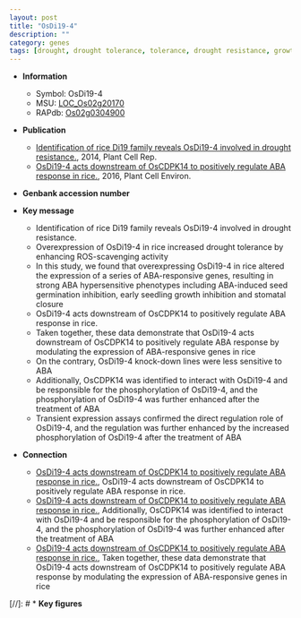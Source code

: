 ```yaml
---
layout: post
title: "OsDi19-4"
description: ""
category: genes
tags: [drought, drought tolerance, tolerance, drought resistance, growth, seedling, seed, seed germination,  ABA , stomatal, ABA]
---
```


* **Information**  
    + Symbol: OsDi19-4  
    + MSU: [LOC_Os02g20170](http://rice.plantbiology.msu.edu/cgi-bin/ORF_infopage.cgi?orf=LOC_Os02g20170)  
    + RAPdb: [Os02g0304900](http://rapdb.dna.affrc.go.jp/viewer/gbrowse_details/irgsp1?name=Os02g0304900)  

* **Publication**  
    + [Identification of rice Di19 family reveals OsDi19-4 involved in drought resistance.](http://www.ncbi.nlm.nih.gov/pubmed?term=Identification+of+rice+Di19+family+reveals+OsDi19-4+involved+in+drought+resistance.%5BTitle%5D), 2014, Plant Cell Rep.
    + [OsDi19-4 acts downstream of OsCDPK14 to positively regulate ABA response in rice.](http://www.ncbi.nlm.nih.gov/pubmed?term=OsDi19-4+acts+downstream+of+OsCDPK14+to+positively+regulate+ABA+response+in+rice.%5BTitle%5D), 2016, Plant Cell Environ.

* **Genbank accession number**  

* **Key message**  
    + Identification of rice Di19 family reveals OsDi19-4 involved in drought resistance.
    + Overexpression of OsDi19-4 in rice increased drought tolerance by enhancing ROS-scavenging activity
    + In this study, we found that overexpressing OsDi19-4 in rice altered the expression of a series of ABA-responsive genes, resulting in strong ABA hypersensitive phenotypes including ABA-induced seed germination inhibition, early seedling growth inhibition and stomatal closure
    + OsDi19-4 acts downstream of OsCDPK14 to positively regulate ABA response in rice.
    + Taken together, these data demonstrate that OsDi19-4 acts downstream of OsCDPK14 to positively regulate ABA response by modulating the expression of ABA-responsive genes in rice
    + On the contrary, OsDi19-4 knock-down lines were less sensitive to ABA
    + Additionally, OsCDPK14 was identified to interact with OsDi19-4 and be responsible for the phosphorylation of OsDi19-4, and the phosphorylation of OsDi19-4 was further enhanced after the treatment of ABA
    + Transient expression assays confirmed the direct regulation role of OsDi19-4, and the regulation was further enhanced by the increased phosphorylation of OsDi19-4 after the treatment of ABA

* **Connection**  
    + [OsDi19-4 acts downstream of OsCDPK14 to positively regulate ABA response in rice.](http://www.ncbi.nlm.nih.gov/pubmed?term=OsDi19-4+acts+downstream+of+OsCDPK14+to+positively+regulate+ABA+response+in+rice.%5BTitle%5D), OsDi19-4 acts downstream of OsCDPK14 to positively regulate ABA response in rice.
    + [OsDi19-4 acts downstream of OsCDPK14 to positively regulate ABA response in rice.](http://www.ncbi.nlm.nih.gov/pubmed?term=OsDi19-4+acts+downstream+of+OsCDPK14+to+positively+regulate+ABA+response+in+rice.%5BTitle%5D), Additionally, OsCDPK14 was identified to interact with OsDi19-4 and be responsible for the phosphorylation of OsDi19-4, and the phosphorylation of OsDi19-4 was further enhanced after the treatment of ABA
    + [OsDi19-4 acts downstream of OsCDPK14 to positively regulate ABA response in rice.](http://www.ncbi.nlm.nih.gov/pubmed?term=OsDi19-4+acts+downstream+of+OsCDPK14+to+positively+regulate+ABA+response+in+rice.%5BTitle%5D), Taken together, these data demonstrate that OsDi19-4 acts downstream of OsCDPK14 to positively regulate ABA response by modulating the expression of ABA-responsive genes in rice

[//]: # * **Key figures**  



